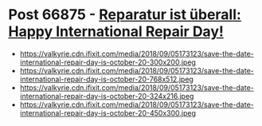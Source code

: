 # Post 66875 - [Reparatur ist überall: Happy International Repair Day!](https://www.ifixit.com/News/66875/reparatur-ist-ueberall-happy-international-repair-day)

- https://valkyrie.cdn.ifixit.com/media/2018/09/05173123/save-the-date-international-repair-day-is-october-20-300x200.jpeg
- https://valkyrie.cdn.ifixit.com/media/2018/09/05173123/save-the-date-international-repair-day-is-october-20-768x512.jpeg
- https://valkyrie.cdn.ifixit.com/media/2018/09/05173123/save-the-date-international-repair-day-is-october-20-324x216.jpeg
- https://valkyrie.cdn.ifixit.com/media/2018/09/05173123/save-the-date-international-repair-day-is-october-20-450x300.jpeg
